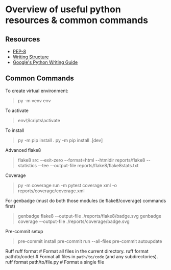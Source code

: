 # Overview of useful python resources & common commands

## Resources

- [PEP-8](https://realpython.com/python-pep8/)
- [Writing Structure](https://docs.python-guide.org/writing/structure/)
- [Google's Python Writing Guide](https://google.github.io/styleguide/pyguide.htm)

## Common Commands

To create virtual environment:
>py -m venv env

To activate
>env\Scripts\activate

To install
>py -m pip install .
>py -m pip install .[dev]

Advanced flake8
>flake8 src --exit-zero --format=html --htmldir reports/flake8 --statistics --tee --output-file reports/flake8/flake8stats.txt

Coverage
>py -m coverage run -m pytest
>coverage xml -o reports/coverage/coverage.xml

For genbadge (must do both those modules (ie flake8/coverage) commands first)
>genbadge flake8 --output-file ./reports/flake8/badge.svg
>genbadge coverage --output-file ./reports/coverage/badge.svg  

Pre-commit setup
>pre-commit install
>pre-commit run --all-files
>pre-commit autoupdate

Ruff
ruff format                   # Format all files in the current directory.
ruff format path/to/code/     # Format all files in `path/to/code` (and any subdirectories).
ruff format path/to/file.py   # Format a single file
